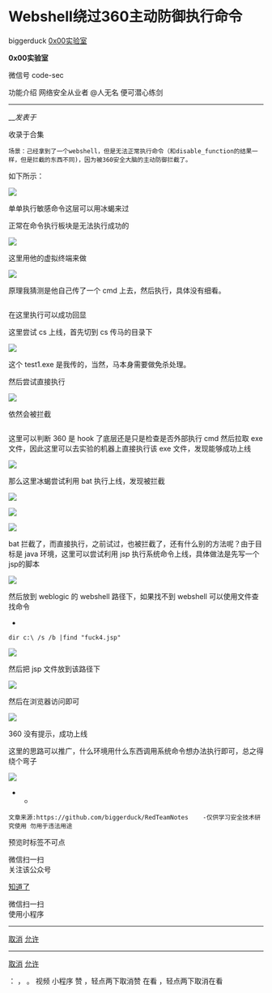 #  Webshell绕过360主动防御执行命令

biggerduck  [ 0x00实验室 ](javascript:void\(0\);)

**0x00实验室** ![]()

微信号 code-sec

功能介绍 网络安全从业者 @人无名 便可潜心练剑

____

___发表于_

收录于合集

    场景：己经拿到了一个webshell，但是无法正常执行命令（和disable_function的结果一样，但是拦截的东西不同)，因为被360安全大脑的主动防御拦截了。

  
  

如下所示：

![](https://raw.githubusercontent.com/tuchuang9/tc1/refs/heads/main/public/20230616114943.png)

单单执行敏感命令这层可以用冰蝎来过

正常在命令执行板块是无法执行成功的

![](https://raw.githubusercontent.com/tuchuang9/tc1/refs/heads/main/public/20230616114944.png)

这里用他的虚拟终端来做

![](https://raw.githubusercontent.com/tuchuang9/tc1/refs/heads/main/public/20230616114945.png)

原理我猜测是他自己传了一个 cmd 上去，然后执行，具体没有细看。

![]()

在这里执行可以成功回显  

这里尝试 cs 上线，首先切到 cs 传马的目录下

![](https://raw.githubusercontent.com/tuchuang9/tc1/refs/heads/main/public/20230616114946.png)

这个 test1.exe 是我传的，当然，马本身需要做免杀处理。  

然后尝试直接执行

![](https://raw.githubusercontent.com/tuchuang9/tc1/refs/heads/main/public/20230616114948.png)

依然会被拦截

![]()

这里可以判断 360 是 hook 了底层还是只是检查是否外部执行 cmd 然后拉取 exe 文件，因此这里可以去实验的机器上直接执行该 exe
文件，发现能够成功上线  

![](https://raw.githubusercontent.com/tuchuang9/tc1/refs/heads/main/public/20230616114949.png)

那么这里冰蝎尝试利用 bat 执行上线，发现被拦截

![](https://raw.githubusercontent.com/tuchuang9/tc1/refs/heads/main/public/20230616114950.png)

![](https://raw.githubusercontent.com/tuchuang9/tc1/refs/heads/main/public/20230616114952.png)

![](https://raw.githubusercontent.com/tuchuang9/tc1/refs/heads/main/public/20230616114953.png)

bat 拦截了，而直接执行，之前试过，也被拦截了，还有什么别的方法呢？由于目标是 java 环境，这里可以尝试利用 jsp
执行系统命令上线，具体做法是先写一个 jsp的脚本

![](https://raw.githubusercontent.com/tuchuang9/tc1/refs/heads/main/public/20230616114955.png)

然后放到 weblogic 的 webshell 路径下，如果找不到 webshell 可以使用文件查找命令

  * 

    
    
    dir c:\ /s /b |find "fuck4.jsp"

![](https://raw.githubusercontent.com/tuchuang9/tc1/refs/heads/main/public/20230616114956.png)

然后把 jsp 文件放到该路径下

![](https://raw.githubusercontent.com/tuchuang9/tc1/refs/heads/main/public/20230616114957.png)

然后在浏览器访问即可

![](https://raw.githubusercontent.com/tuchuang9/tc1/refs/heads/main/public/20230616114958.png)

360 没有提示，成功上线  

这里的思路可以推广，什么环境用什么东西调用系统命令想办法执行即可，总之得绕个弯子

![](https://raw.githubusercontent.com/tuchuang9/tc1/refs/heads/main/public/20230616115000.png)

  *   * 

    
    
    文章来源:https://github.com/biggerduck/RedTeamNotes    -仅供学习安全技术研究使用 勿用于违法用途

预览时标签不可点

微信扫一扫  
关注该公众号

[知道了](javascript:;)

微信扫一扫  
使用小程序

****

[取消](javascript:void\(0\);) [允许](javascript:void\(0\);)

****

[取消](javascript:void\(0\);) [允许](javascript:void\(0\);)

： ， 。   视频 小程序 赞 ，轻点两下取消赞 在看 ，轻点两下取消在看

